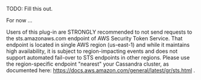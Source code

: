 TODO: Fill this out.

For now ...

Users of this plug-in are STRONGLY recommended to not send requests to the sts.amazonaws.com
endpoint of AWS Security Token Service. That endpoint is located in single AWS region
(us-east-1) and while it maintains high availability, it is subject to region-impacting events
and does not support automated fail-over to STS endpoints in other regions. Please use the
region-specific endpoint "nearest" your Cassandra cluster, as documented here:
https://docs.aws.amazon.com/general/latest/gr/sts.html .
